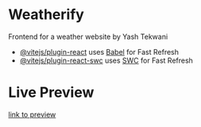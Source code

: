 # Weatherify

Frontend for a weather website by Yash Tekwani

- [@vitejs/plugin-react](https://github.com/vitejs/vite-plugin-react/blob/main/packages/plugin-react/README.md) uses [Babel](https://babeljs.io/) for Fast Refresh
- [@vitejs/plugin-react-swc](https://github.com/vitejs/vite-plugin-react-swc) uses [SWC](https://swc.rs/) for Fast Refresh

# Live Preview
[link to preview](https://663faba5c06afe17e5214cd8--fastidious-toffee-6faf2c.netlify.app/)
